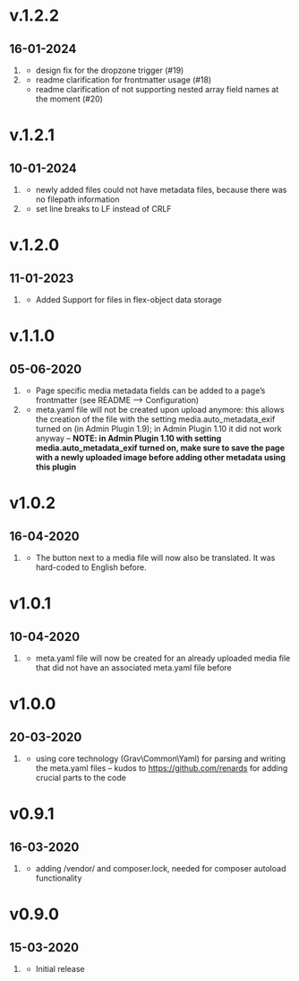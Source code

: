 # v.1.2.2
## 16-01-2024

1. [](#bugfix)
    * design fix for the dropzone trigger (#19)
2. [](#improved)
    * readme clarification for frontmatter usage (#18)
    * readme clarification of not supporting nested array field names at the moment (#20)
  

# v.1.2.1
## 10-01-2024

1. [](#bugfix)
    * newly added files could not have metadata files, because there was no filepath information
2. [](#improved)
    * set line breaks to LF instead of CRLF


# v.1.2.0
## 11-01-2023

1. [](#new)
    * Added Support for files in flex-object data storage

# v.1.1.0
## 05-06-2020

1. [](#new)
    * Page specific media metadata fields can be added to a page’s frontmatter (see README --> Configuration)
2. [](#improved)
    * meta.yaml file will not be created upon upload anymore: this allows the creation of the file with the setting media.auto_metadata_exif turned on (in Admin Plugin 1.9); in Admin Plugin 1.10 it did not work anyway – **NOTE: in Admin Plugin 1.10 with setting media.auto_metadata_exif turned on, make sure to save the page with a newly uploaded image before adding other metadata using this plugin**

# v1.0.2
##  16-04-2020

1. [](#improved)
    * The button next to a media file will now also be translated. It was hard-coded to English before.

# v1.0.1
##  10-04-2020

1. [](#bugfix)
    * meta.yaml file will now be created for an already uploaded media file that did not have an associated meta.yaml file before

# v1.0.0
##  20-03-2020

1. [](#improved)
    * using core technology (Grav\Common\Yaml) for parsing and writing the meta.yaml files – kudos to https://github.com/renards for adding crucial parts to the code

# v0.9.1
##  16-03-2020

1. [](#bugfix)
    * adding /vendor/ and composer.lock, needed for composer autoload functionality

# v0.9.0
##  15-03-2020

1. [](#new)
    * Initial release
